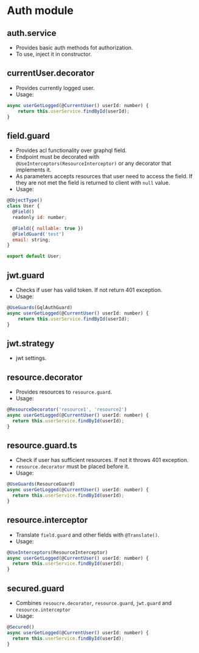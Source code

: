 # Auth module
## auth.service
- Provides basic auth methods fot authorization.
- To use, inject it in constructor.

## currentUser.decorator
- Provides currently logged user.
- Usage:
```js
async userGetLogged(@CurrentUser() userId: number) {
    return this.userService.findById(userId);
}
```

## field.guard
- Provides acl functionality over graphql field.
- Endpoint must be decorated with `@UseInterceptors(ResourceInterceptor)` or any decorator that implements it.
- As parameters accepts resources that user need to access the field. 
If they are not met the field is returned to client with `null` value.
- Usage:
```js
@ObjectType()
class User {
  @Field()
  readonly id: number;

  @Field({ nullable: true })
  @FieldGuard('test')
  email: string;
}

export default User;
``` 
 
## jwt.guard
- Checks if user has valid token. If not return 401 exception.
- Usage:
```js
@UseGuards(GqlAuthGuard)
async userGetLogged(@CurrentUser() userId: number) {
    return this.userService.findById(userId);
}
```

## jwt.strategy
- jwt settings.

## resource.decorator
- Provides resources to `resource.guard`.
- Usage:
```js
@ResourceDecorator('resource1', 'resource2')
async userGetLogged(@CurrentUser() userId: number) {
  return this.userService.findById(userId);
}
```

## resource.guard.ts
- Check if user has sufficient resources. If not it throws 401 exception.
- `resource.decorator` must be placed before it.
- Usage:
```js
@UseGuards(ResourceGuard)
async userGetLogged(@CurrentUser() userId: number) {
  return this.userService.findById(userId);
}
```

## resource.interceptor
- Translate `field.guard` and other fields with `@Translate()`.
- Usage:
```js
@UseInterceptors(ResourceInterceptor)
async userGetLogged(@CurrentUser() userId: number) {
  return this.userService.findById(userId);
}
```

## secured.guard
- Combines `resoucre.decorator`, `resource.guard`, `jwt.guard` and `resource.interceptor`
- Usage:
```js
@Secured()
async userGetLogged(@CurrentUser() userId: number) {
  return this.userService.findById(userId);
}
```